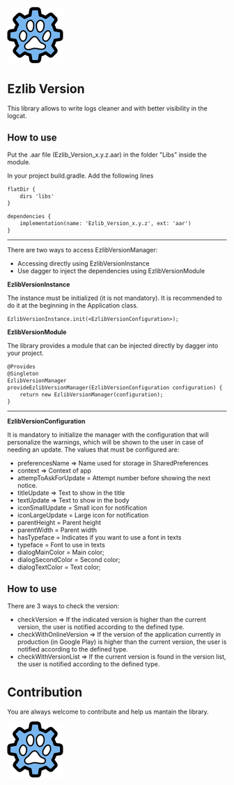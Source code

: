 <img src="https://github.com/Serecac/ezlib_version/blob/master/ezlib.png" alt="Ezlib" width="128" height="128">

Ezlib Version
=======

This library allows to write logs cleaner and with better visibility in the logcat.

How to use
-------
Put the .aar file (Ezlib_Version_x.y.z.aar) in the folder "Libs" inside the module.

In your project build.gradle. Add the following lines
```
flatDir {
	dirs 'libs'
}
```
```
dependencies {
	implementation(name: 'Ezlib_Version_x.y.z', ext: 'aar')
}
```

------------------------------------------------------

There are two ways to access EzlibVersionManager:
- Accessing directly using EzlibVersionInstance
- Use dagger to inject the dependencies using EzlibVersionModule


**EzlibVersionInstance**

The instance must be initialized (it is not mandatory). It is recommended to do it at the beginning in the Application class.
```
EzlibVersionInstance.init(<EzlibVersionConfiguration>);
```

**EzlibVersionModule**

The library provides a module that can be injected directly by dagger into your project.
```
@Provides
@Singleton
EzlibVersionManager provideEzlibVersionManager(EzlibVersionConfiguration configuration) {
	return new EzlibVersionManager(configuration);
}
```

------------------------------------------------------

**EzlibVersionConfiguration**

It is mandatory to initialize the manager with the configuration that will personalize the warnings, which will be shown to the user in case of needing an update.
The values that must be configured are:

* preferencesName => Name used for storage in SharedPreferences
* context => Context of app
* attempToAskForUpdate = Attempt number before showing the next notice.
* titleUpdate => Text to show in the title
* textUpdate => Text to show in the body
* iconSmallUpdate = Small icon for notification
* iconLargeUpdate = Large icon for notification
* parentHeight = Parent height
* parentWidth = Parent width
* hasTypeface = Indicates if you want to use a font in texts
* typeface = Font to use in texts
* dialogMainColor = Main color;
* dialogSecondColor = Second color;
* dialogTextColor = Text color;

How to use
-------

There are 3 ways to check the version:

* checkVersion => If the indicated version is higher than the current version, the user is notified according to the defined type.
* checkWithOnlineVersion => If the version of the application currently in production (in Google Play) is higher than the current version, the user is notified according to the defined type.
* checkWithVersionList => If the current version is found in the version list, the user is notified according to the defined type.


Contribution
=======
You are always welcome to contribute and help us mantain the library. 

<img src="https://github.com/Serecac/ezlib_version/blob/master/ezlib.png" alt="Ezlib" width="128" height="128">